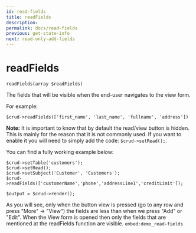 ```yaml
---
id: read-fields
title: readFields
description: 
permalink: docs/read-fields
previous: get-state-info
next: read-only-add-fields
---
```


# readFields


<pre><code class="language-php">readFields(array $readFields)</code></pre>
The fields that will be visible when the end-user navigates to the view form.

For example:
<pre><code class="language-php">$crud->readFields(['first_name', 'last_name', 'fullname', 'address'])</code></pre>

<strong>Note:</strong> It is important to know that by default the read/view button is hidden. This is mainly for the reason that it is not commonly used. If you want to enable it you will need to simply add the code: <code>$crud->setRead();</code>.

You can find a fully working example below:
<pre><code class="language-php">$crud->setTable('customers');
$crud->setRead();
$crud->setSubject('Customer', 'Customers');
$crud->readFields(['customerName','phone','addressLine1','creditLimit']);

$output = $crud->render();</code></pre>

As you will see, only when the button view is pressed (go to any row and press "More" -> "View") the fields are less than when we press "Add" or "Edit". When the View form is opened then only the fields that are mentioned at the readFields function are visible.
`embed:demo_read-fields`